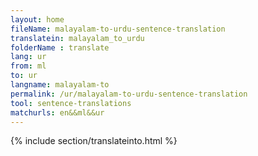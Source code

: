 ```yaml
---
layout: home
fileName: malayalam-to-urdu-sentence-translation
translatein: malayalam_to_urdu
folderName : translate
lang: ur
from: ml
to: ur
langname: malayalam-to
permalink: /ur/malayalam-to-urdu-sentence-translation
tool: sentence-translations
matchurls: en&&ml&&ur
---
```

{% include section/translateinto.html %}
